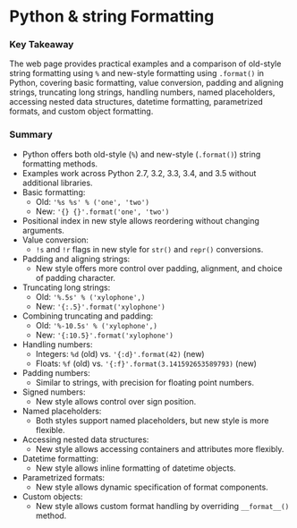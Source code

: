 # Python & string Formatting

### Key Takeaway

The web page provides practical examples and a comparison of old-style string formatting using `%` and new-style formatting using `.format()` in Python, covering basic formatting, value conversion, padding and aligning strings, truncating long strings, handling numbers, named placeholders, accessing nested data structures, datetime formatting, parametrized formats, and custom object formatting.

### Summary

- Python offers both old-style (`%`) and new-style (`.format()`) string formatting methods.
- Examples work across Python 2.7, 3.2, 3.3, 3.4, and 3.5 without additional libraries.
- Basic formatting:
    - Old: `'%s %s' % ('one', 'two')`
    - New: `'{} {}'.format('one', 'two')`
- Positional index in new style allows reordering without changing arguments.
- Value conversion:
    - `!s` and `!r` flags in new style for `str()` and `repr()` conversions.
- Padding and aligning strings:
    - New style offers more control over padding, alignment, and choice of padding character.
- Truncating long strings:
    - Old: `'%.5s' % ('xylophone',)`
    - New: `'{:.5}'.format('xylophone')`
- Combining truncating and padding:
    - Old: `'%-10.5s' % ('xylophone',)`
    - New: `'{:10.5}'.format('xylophone')`
- Handling numbers:
    - Integers: `%d` (old) vs. `'{:d}'.format(42)` (new)
    - Floats: `%f` (old) vs. `'{:f}'.format(3.141592653589793)` (new)
- Padding numbers:
    - Similar to strings, with precision for floating point numbers.
- Signed numbers:
    - New style allows control over sign position.
- Named placeholders:
    - Both styles support named placeholders, but new style is more flexible.
- Accessing nested data structures:
    - New style allows accessing containers and attributes more flexibly.
- Datetime formatting:
    - New style allows inline formatting of datetime objects.
- Parametrized formats:
    - New style allows dynamic specification of format components.
- Custom objects:
    - New style allows custom format handling by overriding `__format__()` method.
